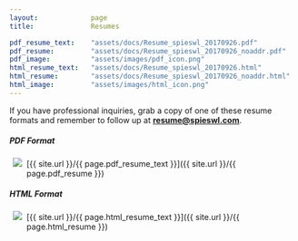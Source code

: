 ```yaml
---
layout:             page
title:              Resumes

pdf_resume_text:    "assets/docs/Resume_spieswl_20170926.pdf"
pdf_resume:         "assets/docs/Resume_spieswl_20170926_noaddr.pdf"
pdf_image:          "assets/images/pdf_icon.png"
html_resume_text:   "assets/docs/Resume_spieswl_20170926.html"
html_resume:        "assets/docs/Resume_spieswl_20170926_noaddr.html"
html_image:         "assets/images/html_icon.png"
---
```


If you have professional inquiries, grab a copy of one of these resume formats and remember to follow up at **resume@spieswl.com**.

##### PDF Format 

<img src="{{ site.url }}/{{ page.pdf_image }}" style="float: left; padding: 2px 2px 2px 2px; margin: -4px 6px 4px 4px">
[{{ site.url }}/{{ page.pdf_resume_text }}]({{ site.url }}/{{ page.pdf_resume }})


##### HTML Format 

<img src="{{ site.url }}/{{ page.html_image }}" style="float: left; padding: 2px 2px 2px 2px; margin: -4px 6px 4px 4px">
[{{ site.url }}/{{ page.html_resume_text }}]({{ site.url }}/{{ page.html_resume }})

